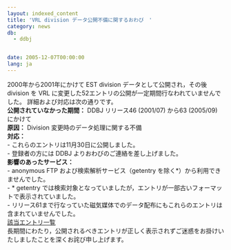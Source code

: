 ```yaml
---
layout: indexed_content
title: 'VRL division データ公開不備に関するおわび　'
category: news
db:
  - ddbj


date: 2005-12-07T00:00:00
lang: ja
---
```


<html>2000年から2001年にかけて EST division データとして公開され，その後 division を VRL に変更した52エントリの公開が一定期間行なわれていませんでした。 詳細および対応は次の通りです。<br><b>公開されていなかった期間：</b> DDBJ リリース46 (2001/07) から63 (2005/09) にかけて<br><b>原因：</b> Division 変更時のデータ処理に関する不備<br><b>対応：</b><br>- これらのエントリは11月30日に公開しました。<br>- 登録者の方には DDBJ よりおわびのご連絡を差し上げました。<br><b>影響のあったサービス：</b><br>- anonymous FTP および検索解析サービス（getentry を除く*）から利用できませんでした。<br>- * getentry では検索対象となっていましたが，エントリが一部古いフォーマットで表示されていました。<br>- リリース61まで行なっていた磁気媒体でのデータ配布にもこれらのエントリは含まれていませんでした。<br><a href="/wp-content/uploads/051207-list.html">該当エントリ一覧</a><br>長期間にわたり，公開されるべきエントリが正しく表示されずご迷惑をお掛けいたしましたことを深くお詫び申し上げます。</html>
